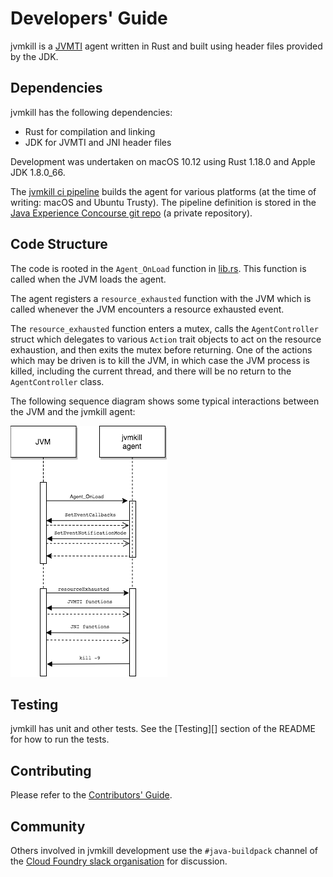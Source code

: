 # Developers' Guide

jvmkill is a [JVMTI][] agent written in Rust and built using header files provided by the JDK.

[JVMTI]: http://docs.oracle.com/javase/8/docs/technotes/guides/jvmti/

## Dependencies

jvmkill has the following dependencies:
* Rust for compilation and linking
* JDK for JVMTI and JNI header files

Development was undertaken on macOS 10.12 using Rust 1.18.0 and Apple JDK 1.8.0_66.

The [jvmkill ci pipeline][] builds the agent for various platforms (at the time of writing: macOS and Ubuntu Trusty). The pipeline definition is stored in the [Java Experience Concourse git repo][] (a private repository).

[jvmkill ci pipeline]: https://java-experience.ci.springapps.io/teams/java-experience/pipelines/jvmkill
[Java Experience Concourse git repo]: https://github.com/pivotal-cf/java-experience-concourse

## Code Structure

The code is rooted in the `Agent_OnLoad` function in [lib.rs][]. This function is called when the JVM loads the agent.

The agent registers a `resource_exhausted` function with the JVM which is called whenever the JVM encounters a resource exhausted event.

The `resource_exhausted` function enters a mutex, calls the `AgentController` struct which delegates to various `Action` trait objects to act on the resource exhaustion, and then exits the mutex before returning. One of the actions which may be driven is to kill the JVM, in which case the JVM process is killed, including the current thread, and there will be no return to the `AgentController` class.

The following sequence diagram shows some typical interactions between the JVM and the jvmkill agent:

![Sequence diagram](jvmkill.png)

[lib.rs]: src/lib.rs

## Testing

jvmkill has unit and other tests. See the [Testing][] section of the README for how to run the tests.
                                  
[Building]: ../README.md#Testing

## Contributing

Please refer to the [Contributors' Guide][].

[Contributors' Guide]: CONTRIBUTING.md

## Community

Others involved in jvmkill development use the `#java-buildpack` channel of the  [Cloud Foundry slack organisation][] for discussion.

[Cloud Foundry slack organisation]: https://cloudfoundry.slack.com

